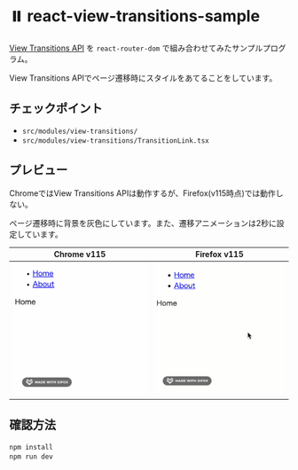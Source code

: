 # ⏸️ react-view-transitions-sample

[View Transitions API](https://developer.mozilla.org/en-US/docs/Web/API/View_Transitions_API) を `react-router-dom` で組み合わせてみたサンプルプログラム。

View Transitions APIでページ遷移時にスタイルをあてることをしています。

## チェックポイント

- `src/modules/view-transitions/`
- `src/modules/view-transitions/TransitionLink.tsx`


## プレビュー

ChromeではView Transitions APIは動作するが、Firefox(v115時点)では動作しない。

ページ遷移時に背景を灰色にしています。また、遷移アニメーションは2秒に設定しています。

| Chrome v115               | Firefox v115               |
|---------------------------|----------------------------|
| ![](docs/chrome_v115.gif) | ![](docs/firefox_v115.gif) |


## 確認方法

```bash
npm install
npm run dev
```
